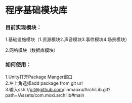 # 程序基础模块库
### 目前实现模块：  
 1.基础设施模块（1.资源模块2.声音模块3.事件模块4.场景模块）  
 
 2.网络模块（数据库模块）
### 如何使用：  
1.Unity打开Package Manger窗口  
2.左上角选择add package from git url  
3.输入ssh://git@github.com/linmaoxu/ArchiLib.git?path=/Assets/com.moxi.archilib#main

